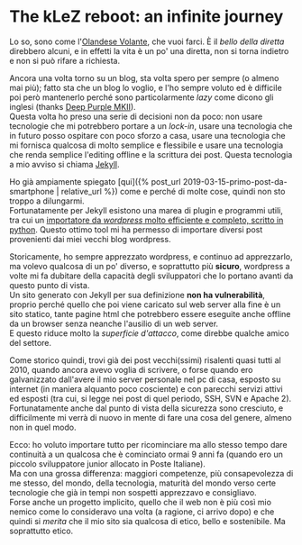 ---
---

# The kLeZ reboot: an infinite journey

Lo so, sono come l'[Olandese Volante], che vuoi farci. È il _bello della diretta_ direbbero alcuni, e in effetti la vita è un po' una diretta, non si torna indietro e non si può rifare a richiesta.

Ancora una volta torno su un blog, sta volta spero per sempre (o almeno mai più); fatto sta che un blog lo voglio, e l'ho sempre voluto ed è difficile poi però mantenerlo perché sono particolarmente _lazy_ come dicono gli inglesi (thanks [Deep Purple MKII]).  
Questa volta ho preso una serie di decisioni non da poco: non usare tecnologie che mi potrebbero portare a un _lock-in_, usare una tecnologia che in futuro posso ospitare con poco sforzo a casa, usare una tecnologia che mi fornisca qualcosa di molto semplice e flessibile e usare una tecnologia che renda semplice l'editing offline e la scrittura dei post. Questa tecnologia a mio avviso si chiama [Jekyll].

Ho già ampiamente spiegato [qui]({% post_url 2019-03-15-primo-post-da-smartphone | relative_url %}) come e perché di molte cose, quindi non sto troppo a dilungarmi.  
Fortunatamente per Jekyll esistono una marea di plugin e programmi utili, tra cui un [importatore da _wordpress_ molto efficiente e completo, scritto in python](https://github.com/thomasf/exitwp). Questo ottimo tool mi ha permesso di importare diversi post provenienti dai miei vecchi blog wordpress.

Storicamente, ho sempre apprezzato wordpress, e continuo ad apprezzarlo, ma volevo qualcosa di un po' diverso, e soprattutto più **sicuro**, wordpress a volte mi fa dubitare della capacità degli sviluppatori che lo portano avanti da questo punto di vista.  
Un sito generato con Jekyll per sua definizione **non ha vulnerabilità**, proprio perché quello che poi viene caricato sul web server alla fine è un sito statico, tante pagine html che potrebbero essere eseguite anche offline da un browser senza neanche l'ausilio di un web server.  
E questo riduce molto la _superficie d'attacco_, come direbbe qualche amico del settore.

Come storico quindi, trovi già dei post vecchi(ssimi) risalenti quasi tutti al 2010, quando ancora avevo voglia di scrivere, o forse quando ero galvanizzato dall'avere il mio server personale nel pc di casa, esposto su internet (in maniera alquanto poco cosciente) e con parecchi servizi attivi ed esposti (tra cui, si legge nei post di quel periodo, SSH, SVN e Apache 2). Fortunatamente anche dal punto di vista della sicurezza sono cresciuto, e difficilmente mi verrà di nuovo in mente di fare una cosa del genere, almeno non in quel modo.

Ecco: ho voluto importare tutto per ricominciare ma allo stesso tempo dare continuità a un qualcosa che è cominciato ormai 9 anni fa (quando ero un piccolo sviluppatore junior allocato in Poste Italiane).  
Ma con una grossa differenza: maggiori competenze, più consapevolezza di me stesso, del mondo, della tecnologia, maturità del mondo verso certe tecnologie che già in tempi non sospetti apprezzavo e consigliavo.  
Forse anche un progetto implicito, quello che il web non è più così mio nemico come lo consideravo una volta (a ragione, ci arrivo dopo) e che quindi si _merita_ che il mio sito sia qualcosa di etico, bello e sostenibile. Ma soprattutto etico.


[Olandese Volante]: https://it.wikipedia.org/wiki/Olandese_Volante
[Deep Purple MKII]: https://it.wikipedia.org/wiki/Deep_Purple#I_classici_(1970-1975)
[Jekyll]: https://jekyllrb.com/
